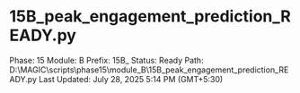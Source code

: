 # 15B_peak_engagement_prediction_READY.py

Phase: 15
Module: B
Prefix: 15B_
Status: Ready
Path: D:\MAGIC\scripts\phase15\module_B\15B_peak_engagement_prediction_READY.py
Last Updated: July 28, 2025 5:14 PM (GMT+5:30)

